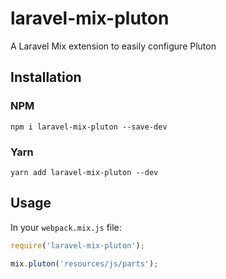 # laravel-mix-pluton
A Laravel Mix extension to easily configure Pluton

## Installation

### NPM
```
npm i laravel-mix-pluton --save-dev
```

### Yarn
```
yarn add laravel-mix-pluton --dev
```

## Usage
In your `webpack.mix.js` file:

```js
require('laravel-mix-pluton');

mix.pluton('resources/js/parts');
```
